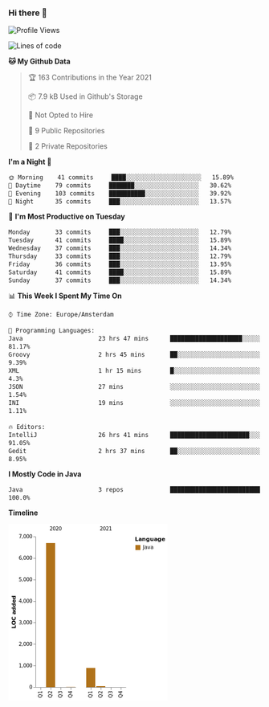 ### Hi there 👋


<!--START_SECTION:waka-->
![Profile Views](http://img.shields.io/badge/Profile%20Views-0-blue)

![Lines of code](https://img.shields.io/badge/From%20Hello%20World%20I%27ve%20Written-7639%20lines%20of%20code-blue)

**🐱 My Github Data** 

> 🏆 163 Contributions in the Year 2021
 > 
> 📦 7.9 kB Used in Github's Storage 
 > 
> 🚫 Not Opted to Hire
 > 
> 📜 9 Public Repositories 
 > 
> 🔑 2 Private Repositories  
 > 
**I'm a Night 🦉** 

```text
🌞 Morning    41 commits     ████░░░░░░░░░░░░░░░░░░░░░   15.89% 
🌆 Daytime    79 commits     ███████░░░░░░░░░░░░░░░░░░   30.62% 
🌃 Evening    103 commits    ██████████░░░░░░░░░░░░░░░   39.92% 
🌙 Night      35 commits     ███░░░░░░░░░░░░░░░░░░░░░░   13.57%

```
📅 **I'm Most Productive on Tuesday** 

```text
Monday       33 commits     ███░░░░░░░░░░░░░░░░░░░░░░   12.79% 
Tuesday      41 commits     ████░░░░░░░░░░░░░░░░░░░░░   15.89% 
Wednesday    37 commits     ███░░░░░░░░░░░░░░░░░░░░░░   14.34% 
Thursday     33 commits     ███░░░░░░░░░░░░░░░░░░░░░░   12.79% 
Friday       36 commits     ███░░░░░░░░░░░░░░░░░░░░░░   13.95% 
Saturday     41 commits     ████░░░░░░░░░░░░░░░░░░░░░   15.89% 
Sunday       37 commits     ███░░░░░░░░░░░░░░░░░░░░░░   14.34%

```


📊 **This Week I Spent My Time On** 

```text
⌚︎ Time Zone: Europe/Amsterdam

💬 Programming Languages: 
Java                     23 hrs 47 mins      ████████████████████░░░░░   81.17% 
Groovy                   2 hrs 45 mins       ██░░░░░░░░░░░░░░░░░░░░░░░   9.39% 
XML                      1 hr 15 mins        █░░░░░░░░░░░░░░░░░░░░░░░░   4.3% 
JSON                     27 mins             ░░░░░░░░░░░░░░░░░░░░░░░░░   1.54% 
INI                      19 mins             ░░░░░░░░░░░░░░░░░░░░░░░░░   1.11%

🔥 Editors: 
IntelliJ                 26 hrs 41 mins      ██████████████████████░░░   91.05% 
Gedit                    2 hrs 37 mins       ██░░░░░░░░░░░░░░░░░░░░░░░   8.95%

```

**I Mostly Code in Java** 

```text
Java                     3 repos             █████████████████████████   100.0%

```


**Timeline**

![Chart not found](https://raw.githubusercontent.com/powercasgamer/powercasgamer/master/charts/bar_graph.png) 


<!--END_SECTION:waka-->
